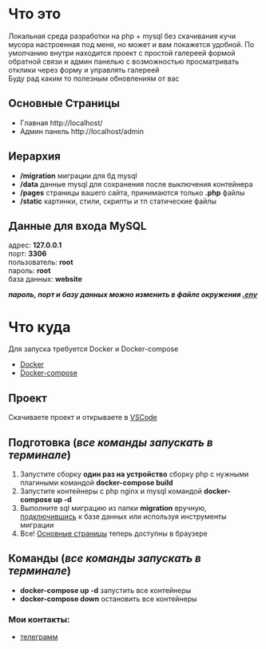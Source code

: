 # Что это
Локальная среда разработки на php + mysql без скачивания кучи мусора настроенная под меня,
но может и вам покажется удобной.
По умолчанию внутри находится проект с простой галереей формой обратной связи
и админ панелью с возможностью просматривать отклики через форму и управлять галереей\
Буду рад каким то полезным обновлениям от вас


## Основные Страницы
- Главная http://localhost/
- Админ панель http://localhost/admin


## Иерархия
- **/migration** миграции для бд mysql
- **/data** данные mysql для сохранения после выключения контейнера
- **/pages** страницы вашего сайта, принимаются только **.php** файлы
- **/static** картинки, стили, скрипты и тп статические файлы


## Данные для входа MySQL
адрес: **127.0.0.1**\
порт: **3306**\
пользователь: **root**\
пароль: **root**\
база данных: **website**

___пароль, порт и базу данных можно изменить в файле окружения [.env](./.env)___


# Что куда
Для запуска требуется Docker и Docker-compose

- [Docker](https://www.docker.com/products/docker-desktop/)
- [Docker-compose](https://docs.docker.com/compose/install/)


## Проект
Скачиваете проект и открываете в [VSCode](https://code.visualstudio.com/download)


## Подготовка (___все команды запускать в терминале___)
1. Запустите сборку **один раз на устройство** сборку php с нужными плагиными командой **docker-compose build**
3. Запустите контейнеры с php nginx и mysql командой **docker-compose up -d**
2. Выполните sql миграцию из папки **migration** вручную, [подключившись](#данные-для-входа-mysql) к базе данных или используя инструменты миграции
4. Все! [Основные страницы](#основные-страницы) теперь доступны в браузере

## Команды (___все команды запускать в терминале___)
- **docker-compose up -d** запустить все контейнеры
- **docker-compose down** остановить все контейнеры


### Мои контакты:
 - [телеграмм](https://t.me/magwooo)
